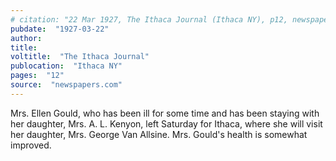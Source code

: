 ```yaml
---
# citation: "22 Mar 1927, The Ithaca Journal (Ithaca NY), p12, newspapers.com"
pubdate:  "1927-03-22"
author: 
title: 
voltitle:  "The Ithaca Journal"
publocation:  "Ithaca NY"
pages:  "12"
source:  "newspapers.com"
---
```

Mrs. Ellen Gould, who has been ill for some time and has been staying with her daughter, Mrs. A. L. Kenyon, left Saturday for Ithaca, where she will visit her daughter, Mrs. George Van Allsine. Mrs. Gould's health is somewhat improved.
